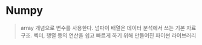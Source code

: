 # Numpy

> array 개념으로 변수를 사용한다. 넘파이 배열은 데이터 분석에서 쓰는 기본 자료구조. 벡터, 행렬 등의 연산을 쉽고 빠르게 하기 위해 만들어진 파이썬 라이브러리

